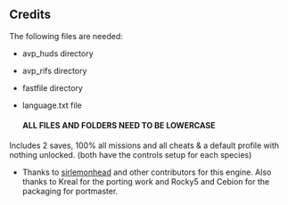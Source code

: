 ## Credits

The following files are needed:
-  avp_huds directory
-  avp_rifs directory
-  fastfile directory
-  language.txt file

   #### ALL FILES AND FOLDERS NEED TO BE LOWERCASE ####

  Includes 2 saves, 100% all missions and all cheats & a default profile with nothing unlocked.
  (both have the controls setup for each species)
-  Thanks to [sirlemonhead](https://github.com/neuromancer/avp) and other contributors for this engine. Also thanks to Kreal for the porting work and Rocky5 and Cebion for the packaging for portmaster.


